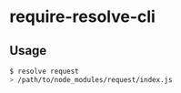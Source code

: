 # require-resolve-cli

## Usage
```bash
$ resolve request
> /path/to/node_modules/request/index.js
```


